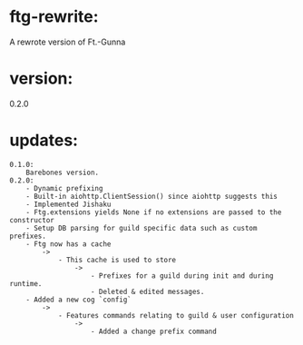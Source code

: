 # ftg-rewrite:
A rewrote version of Ft.-Gunna

# version:
0.2.0

# updates:
    0.1.0:
        Barebones version.
    0.2.0:
        - Dynamic prefixing
        - Built-in aiohttp.ClientSession() since aiohttp suggests this
        - Implemented Jishaku
        - Ftg.extensions yields None if no extensions are passed to the constructor
        - Setup DB parsing for guild specific data such as custom prefixes.
        - Ftg now has a cache
            ->
                - This cache is used to store
                    ->
                        - Prefixes for a guild during init and during runtime.
                        - Deleted & edited messages. 
        - Added a new cog `config`
            ->
                - Features commands relating to guild & user configuration
                    ->
                        - Added a change prefix command